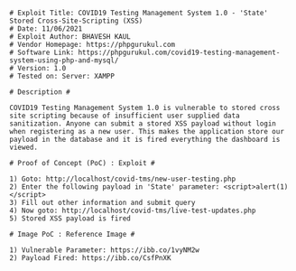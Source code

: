     # Exploit Title: COVID19 Testing Management System 1.0 - 'State' Stored Cross-Site-Scripting (XSS)
    # Date: 11/06/2021
    # Exploit Author: BHAVESH KAUL
    # Vendor Homepage: https://phpgurukul.com
    # Software Link: https://phpgurukul.com/covid19-testing-management-system-using-php-and-mysql/
    # Version: 1.0
    # Tested on: Server: XAMPP

    # Description #

    COVID19 Testing Management System 1.0 is vulnerable to stored cross site scripting because of insufficient user supplied data sanitization. Anyone can submit a stored XSS payload without login when registering as a new user. This makes the application store our payload in the database and it is fired everything the dashboard is viewed.

    # Proof of Concept (PoC) : Exploit #

    1) Goto: http://localhost/covid-tms/new-user-testing.php
    2) Enter the following payload in 'State' parameter: <script>alert(1)</script>
    3) Fill out other information and submit query
    4) Now goto: http://localhost/covid-tms/live-test-updates.php
    5) Stored XSS payload is fired

    # Image PoC : Reference Image #

    1) Vulnerable Parameter: https://ibb.co/1vyNM2w
    2) Payload Fired: https://ibb.co/CsfPnXK